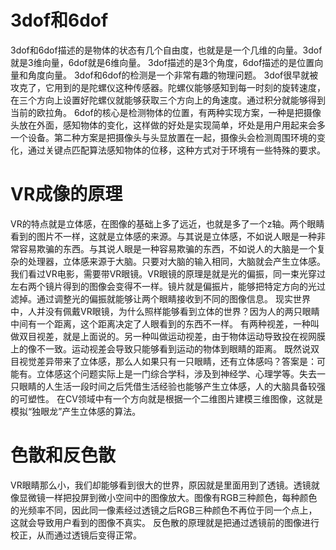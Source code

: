 # 3dof和6dof
3dof和6dof描述的是物体的状态有几个自由度，也就是是一个几维的向量。3dof就是3维向量，6dof就是6维向量。
3dof描述的是3个角度，6dof描述的是位置向量和角度向量。
3dof和6dof的检测是一个非常有趣的物理问题。
3dof很早就被攻克了，它用到的是陀螺仪这种传感器。陀螺仪能够感知到每一时刻的旋转速度，在三个方向上设置好陀螺仪就能够获取三个方向上的角速度。通过积分就能够得到当前的欧拉角。
6dof的核心是检测物体的位置，有两种实现方案，一种是把摄像头放在外面，感知物体的变化，这样做的好处是实现简单，坏处是用户用起来会多一个设备。第二种方案是把摄像头与头显放置在一起，摄像头会检测周围环境的变化，通过关键点匹配算法感知物体的位移，这种方式对于环境有一些特殊的要求。

# VR成像的原理
VR的特点就是立体感，在图像的基础上多了远近，也就是多了一个z轴。两个眼睛看到的图片不一样，这就是立体感的来源。与其说是立体感，不如说人眼是一种非常容易欺骗的东西。与其说人眼是一种容易欺骗的东西，不如说人的大脑是一个复杂的处理器，立体感来源于大脑。只要对大脑的输入相同，大脑就会产生立体感。
我们看过VR电影，需要带VR眼镜。VR眼镜的原理是就是光的偏振，同一束光穿过左右两个镜片得到的图像会变得不一样。镜片就是偏振片，能够把特定方向的光过滤掉。通过调整光的偏振就能够让两个眼睛接收到不同的图像信息。
现实世界中，人并没有佩戴VR眼镜，为什么照样能够看到立体的世界？因为人的两只眼睛中间有一个距离，这个距离决定了人眼看到的东西不一样。
有两种视差，一种叫做双目视差，就是上面说的。另一种叫做运动视差，由于物体运动导致投在视网膜上的像不一致。运动视差会导致只能够看到运动的物体到眼睛的距离。
既然说双目视觉差异带来了立体感，那么人如果只有一只眼睛，还有立体感吗？答案是：可能有。立体感这个问题实际上是一门综合学科，涉及到神经学、心理学等。失去一只眼睛的人生活一段时间之后凭借生活经验也能够产生立体感，人的大脑具备较强的可塑性。
在CV领域中有一个方向就是根据一个二维图片建模三维图像，这就是模拟“独眼龙”产生立体感的算法。

# 色散和反色散
VR眼睛那么小，我们却能够看到很大的世界，原因就是里面用到了透镜。透镜就像显微镜一样把投屏到微小空间中的图像放大。图像有RGB三种颜色，每种颜色的光频率不同，因此同一像素经过透镜之后RGB三种颜色不再位于同一个点上，这就会导致用户看到的图像不真实。
反色散的原理就是把通过透镜前的图像进行校正，从而通过透镜后变得正常。